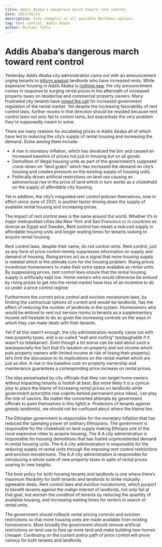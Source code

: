 ```yaml
---
title: Addis Ababa’s dangerous march toward rent control
date: 2023/06/24
description: View examples of all possible Markdown options.
tag: Rent control, Addis Ababa
author: Michael Tedla
---
```


# Addis Ababa’s dangerous march toward rent control

Yesterday Addis Ababa city administration came out with an announcement urging tenants to [inform against](https://t.me/tikvahethiopia/79254) landlords who have increased rents. While expensive housing in Addis Ababa is [nothing new](https://addismaleda.com/archives/427), the city announcement comes in response to surging rental prices in the aftermath of increased property taxes on residential and commercial property owners. Many frustrated city tenants have [joined the call](https://telegra.ph/Tikvah-Ethiopia-06-23) for increased government regulation of the rental market. Yet despite the increasing favorability of rent control laws, further moves in that direction should be resisted because rent control laws not only fail to control rents, but exacerbate the very problem they’re supposedly meant to solve.

There are many reasons for escalating prices in Addis Ababa all of which have led to reducing the city’s supply of rental housing and increasing the demand. Some among them include:

- A rise in monetary inflation, which has devalued the birr and caused an increased baseline of prices not just in housing but on all goods.
- Demolition of illegal housing units as part of the government’s supposed crack-down on “land grabs” which has increased the demand on city’s housing and creates pressure on the existing supply of housing units.
- Politically driven artificial restrictions on land use causing an astronomical rise in the price of land which in turn works as a chokehold on the supply of affordable city housing.

Yet in addition, the city’s misguided rent control policies themselves, now in effect since June of 2021, is another factor driving down the supply of available rental housing and increasing prices.

The impact of rent control laws is the same around the world. Whether it’s in major metropolitan cities like New York and San Francisco or in countries as diverse as Egypt and Sweden, Rent control has meant a reduced supply in affordable housing units and longer waiting times for tenants looking to acquire rental housing.

Rent control laws, despite their name, do not control rents. Rent control, just as any form of price control merely suppresses information on supply and demand of housing. Rising prices act as a signal that more housing supply is needed which is the ultimate cure for the housing problem. Rising prices incentivise homeowners to make their extra space available as rental units. By suppressing prices, rent control laws ensure that the rental housing supply is artificially kept low. Home owners who would otherwise be enticed by rising prices to get into the rental market have less of an incentive to do so under a price control regime.

Furthermore the current price control and eviction moratorium laws, by limiting the contractual options of current and would-be landlords, has the effect of reducing the number of landlords in the system. Homeowners who would be enticed to rent out service rooms to tenants as a supplementary income will hesitate to do so given the increasing controls on the ways in which they can make deals with their tenants.

Yet if all this wasn’t enough, the city administration recently came out with new property taxes, and a so-called “wall and roofing” tax(laughable if it wasn’t so totalitarian). Even though a lot worse can be said about such a law(especially the fact that it’s taxation on property and not income which puts property owners with limited income at risk of losing their property), let’s limit the discussion to its implications on the rental market which are just as dire. A rise in the baseline cost on property ownership and maintenance guarantees a corresponding price increase on rental prices.

The idea perpetuated by city officials that they can target home owners without impacting tenants is foolish at best. But more likely it is a cynical ploy to place the blame of increasing rental prices on landlords while government actors(the real culprits behind permanent price hikes), can play the role of saviors. No matter the concerted attempts by government officials to paint themselves in this light(I.e. Protectors of tenants against greedy landlords), we should not be confused about where the blame lies.

The Ethiopian government is responsible for the monetary inflation that has reduced the spending power of ordinary Ethiopians. The government is responsible for the chokehold on land supply making Ethiopia one of the most expensive cities to acquire housing. The A.A city administration is responsible for housing demolitions that has fueled unprecedented demand in rental housing units. The A.A city administration is responsible for the reducing supply of rental units through the imposing rent control restrictions and eviction moratoriums. The A.A city administration is responsible for introducing a whole suite of new property taxes in spite of rental prices soaring to new heights.

The best policy for both housing tenants and landlords is one where there’s maximum flexibility for both tenants and landlords to strike mutually agreeable deals. Rent control laws and eviction moratoriums, which purport to benefit tenants against the malign interest of landlords, not only fail at that goal, but worsen the condition of tenants by reducing the quantity of available housing, and increasing waiting times for renters in search of rental units.

The government should rollback rental pricing controls and eviction restrictions so that more housing units are made available from existing homeowners. More broadly the government should remove artificial restrictions on land use to free up more land and make building new homes cheaper. Continuing on the current policy path of price control will prove ruinous for both tenants and landlords.
